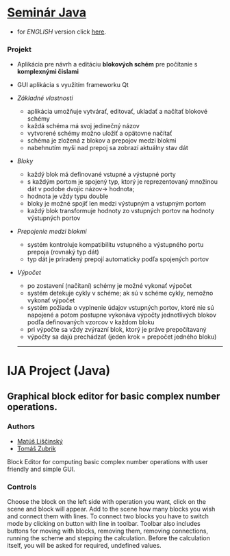 # [Seminár Java](https://www.fit.vutbr.cz/study/courses/index.php?id=12159) 
  - for *ENGLISH* version click [here](https://github.com/xlisci02/FIT-projects/new/master#ija-project-java).
### Projekt
  - Aplikácia pre návrh a editáciu **blokových schém** pre počítanie s **komplexnými čislami**
  - GUI aplikácia s využitím frameworku Qt
  - *Základné vlastnosti*
    - aplikácia umožňuje vytvárať, editovať, ukladať a načítať blokové schémy
    - každá schéma má svoj jedinečný názov
    - vytvorené schémy možno uložiť a opätovne načítať
    - schéma je zložená z blokov a prepojov medzi blokmi
    - nabehnutím myši nad prepoj sa zobrazí aktuálny stav dát
  - *Bloky*
    - každý blok má definované vstupné a výstupné porty
    - s každým portom je spojený typ, ktorý je reprezentovaný množinou dát v podobe dvojíc názov-> hodnota; 
    - hodnota je vždy typu double
    - bloky je možné spojiť len medzi výstupným a vstupným portom
    - každý blok transformuje hodnoty zo vstupných portov na hodnoty výstupných portov
  - *Prepojenie medzi blokmi*
    - systém kontroluje kompatibilitu vstupného a výstupného portu prepoja (rovnaký typ dát)
    - typ dát je priradený prepojí automaticky podľa spojených portov
  - *Výpočet*
    - po zostavení (načítaní) schémy je možné vykonať výpočet
    - systém detekuje cykly v schéme; ak sú v schéme cykly, nemožno vykonať výpočet
    - systém požiada o vyplnenie údajov vstupných portov, ktoré nie sú napojené a potom postupne vykonáva výpočty jednotlivých blokov podľa definovaných vzorcov v každom bloku
    - pri výpočte sa vždy zvýrazní blok, ktorý je práve prepočítavaný
    - výpočty sa dajú prechádzať (jeden krok = prepočet jedného bloku)
    
    ----
# IJA Project (Java)

## Graphical block editor for basic complex number operations.

### Authors
  - [Matúš Liščinský](https://github.com/xlisci02)
  - [Tomáš Zubrik](https://github.com/FableVegetable)

Block Editor for computing basic complex number operations with user 
friendly and simple GUI. 

### Controls
Choose the block on the left side with operation you want, click on the scene 
and block will appear. Add to the scene how many blocks you wish and connect them with lines. 
To connect two blocks you have to switch mode by clicking on button with line in toolbar. 
Toolbar also includes buttons for moving with blocks, removing them, removing connections, 
running the scheme and stepping the calculation. Before the calculation itself, 
you will be asked for required, undefined values.  
